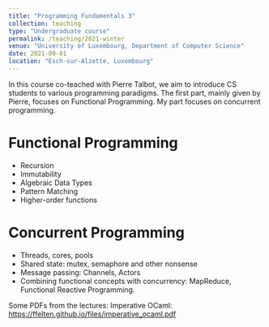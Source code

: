 ```yaml
---
title: "Programming Fundamentals 3"
collection: teaching
type: "Undergraduate course"
permalink: /teaching/2021-winter
venue: "University of Luxembourg, Department of Computer Science"
date: 2021-09-01
location: "Esch-sur-Alzette, Luxembourg"
---
```


In this course co-teached with Pierre Talbot, we aim to introduce CS students to various programming paradigms. The first part, mainly given by Pierre, focuses on Functional Programming. My part focuses on concurrent programming.

Functional Programming
======
* Recursion
* Immutability
* Algebraic Data Types
* Pattern Matching
* Higher-order functions

Concurrent Programming
======
* Threads, cores, pools
* Shared state: mutex, semaphore and other nonsense
* Message passing: Channels, Actors
* Combining functional concepts with concurrency: MapReduce, Functional Reactive Programming.

Some PDFs from the lectures:
Imperative OCaml: https://ffelten.github.io/files/imperative_ocaml.pdf
